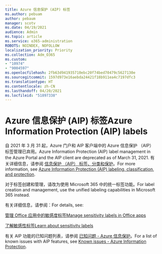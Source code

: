 ```yaml
---
title: Azure 信息保护 (AIP) 标签
ms.author: pebuam
author: pebaum
manager: scotv
ms.date: 04/19/2021
audience: Admin
ms.topic: article
ms.service: o365-administration
ROBOTS: NOINDEX, NOFOLLOW
localization_priority: Priority
ms.collection: Adm_O365
ms.custom:
- "10974"
- "9004597"
ms.openlocfilehash: 2fb63d941935710ebc20f74bed70479c5627130e
ms.sourcegitcommit: 1597d973e16aebda24421f18b911ea4c7197dfc3
ms.translationtype: HT
ms.contentlocale: zh-CN
ms.lasthandoff: 04/20/2021
ms.locfileid: "51897338"
---
```

# <a name="azure-information-protection-aip-labels"></a><span data-ttu-id="f25e4-102">Azure 信息保护 (AIP) 标签</span><span class="sxs-lookup"><span data-stu-id="f25e4-102">Azure Information Protection (AIP) labels</span></span>

<span data-ttu-id="f25e4-103">自 2021 年 3 月 31 起，Azure 门户和 AIP 客户端中的 Azure 信息保护 （AIP） 标签管理已弃用。</span><span class="sxs-lookup"><span data-stu-id="f25e4-103">Azure Information Protection (AIP) label management in the Azure Portal and the AIP client are deprecated as of March 31, 2021.</span></span> <span data-ttu-id="f25e4-104">有关详细信息，请参阅 [信息保护 （AIP） 标签、分类和保护](https://docs.microsoft.com/azure/information-protection/aip-classification-and-protection)。</span><span class="sxs-lookup"><span data-stu-id="f25e4-104">For more information, see [Azure Information Protection (AIP) labeling, classification, and protection](https://docs.microsoft.com/azure/information-protection/aip-classification-and-protection).</span></span>

<span data-ttu-id="f25e4-105">对于标签创建和管理，请改为使用 Microsoft 365 中的统一标签功能。</span><span class="sxs-lookup"><span data-stu-id="f25e4-105">For label creation and management, use the unified labeling capabilities in Microsoft 365 instead.</span></span> 

<span data-ttu-id="f25e4-106">有关详细信息，请参阅：</span><span class="sxs-lookup"><span data-stu-id="f25e4-106">For details, see:</span></span>

[<span data-ttu-id="f25e4-107">管理 Office 应用中的敏感度标签</span><span class="sxs-lookup"><span data-stu-id="f25e4-107">Manage sensitivity labels in Office apps</span></span>](https://docs.microsoft.com/microsoft-365/compliance/sensitivity-labels-office-apps)

[<span data-ttu-id="f25e4-108">了解敏感性标签</span><span class="sxs-lookup"><span data-stu-id="f25e4-108">Learn about sensitivity labels</span></span>](https://docs.microsoft.com/microsoft-365/compliance/sensitivity-labels)

<span data-ttu-id="f25e4-109">有关 AIP 功能的已知问题列表，请参阅 [已知问题 - Azure 信息保护](https://docs.microsoft.com/azure/information-protection/known-issues)。</span><span class="sxs-lookup"><span data-stu-id="f25e4-109">For a list of known issues with AIP features, see [Known issues - Azure Information Protection](https://docs.microsoft.com/azure/information-protection/known-issues).</span></span>